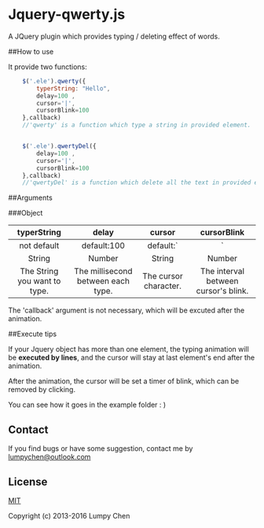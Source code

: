 # Jquery-qwerty.js

A JQuery plugin which provides typing / deleting effect of words.

##How to use

It provide two functions:

```javascript
    $('.ele').qwerty({
        typerString: "Hello",
        delay=100 , 
        cursor='|', 
        cursorBlink=100
    },callback)
    //'qwerty' is a function which type a string in provided element. 


    $('.ele').qwertyDel({
        delay=100 , 
        cursor='|', 
        cursorBlink=100 
    },callback)
    //'qwertyDel' is a function which delete all the text in provided element.

```


##Arguments



###Object

| typerString | delay |  cursor  | cursorBlink |
|:--------:|:-----:|:----:|:----:|
|not default|default:100 |default:`|`|default:1000|
|String|Number|String|Number|
|The String you want to type.|The millisecond between each type.|The cursor character.|The interval between cursor's blink.|

The 'callback' argument is not necessary, which will be excuted after the animation.


##Execute tips

If your Jquery object has more than one element, the typing animation will be **executed by lines**, and the cursor will stay at last element's end after the animation.

After the animation, the cursor will be set a timer of blink, which can be removed by clicking.

You can see how it goes in the example folder : )


## Contact

If you find bugs or have some suggestion, contact me by [lumpychen@outlook.com](mailto:lumpychen@outlook.com)


## License

[MIT](http://opensource.org/licenses/MIT)

Copyright (c) 2013-2016 Lumpy Chen
